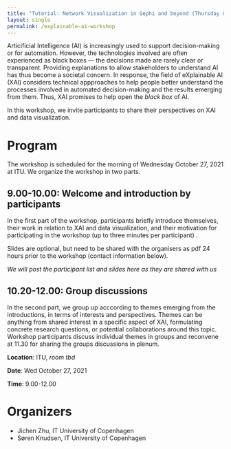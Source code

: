 ```yaml
---
title: "Tutorial: Network Visualization in Gephi and beyond (Thursday October 28)"
layout: single
permalink: /explainable-ai-workshop
---
```


Articificial Intelligence (AI) is increasingly used to support decision-making or for automation. However, the technologies involved are often experienced as black boxes — the decisions made are rarely clear or transparent. Providing explanations to allow stakeholders to understand AI has thus become a societal concern. In response, the field of eXplainable AI (XAI) considers technical appproaches to help people better understand the processes involved in automated decision-making and the results emerging from them. Thus, XAI promises to help open the _black box_ of AI.

In this workshop, we invite participants to share their perspectives on XAI and data visualization.

# Program

The workshop is scheduled for the morning of Wednesday October 27, 2021 at ITU. We organize the workshop in two parts. 

## 9.00-10.00: Welcome and introduction by participants

In the first part of the workshop, participants briefly introduce themselves, their work in relation to XAI and data visualization, and their motivation for participating in the workshop (up to three minutes per participant) . 

Slides are optional, but need to be shared with the organisers as pdf 24 hours prior to the workshop (contact information below). 

_We will post the participant list and slides here as they are shared with us_

## 10.20-12.00: Group discussions

In the second part, we group up acccording to themes emerging from the introductions, in terms of interests and perspectives. Themes can be anything from shared interest in a specific aspect of XAI, formulating concrete research questions, or potential collaborations around this topic. Workshop participants discuss individual themes in groups and reconvene at 11.30 for sharing the groups discussions in plenum.

**Location**: ITU, _room tbd_

**Date**: Wed October 27, 2021

**Time**: 9.00-12.00

# Organizers
* Jichen Zhu, IT University of Copenhagen
* Søren Knudsen, IT University of Copenhagen


